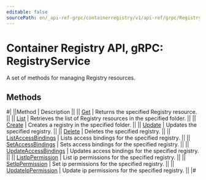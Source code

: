 ```yaml
---
editable: false
sourcePath: en/_api-ref-grpc/containerregistry/v1/api-ref/grpc/Registry/index.md
---
```


# Container Registry API, gRPC: RegistryService

A set of methods for managing Registry resources.

## Methods

#|
||Method | Description ||
|| [Get](get.md) | Returns the specified Registry resource. ||
|| [List](list.md) | Retrieves the list of Registry resources in the specified folder. ||
|| [Create](create.md) | Creates a registry in the specified folder. ||
|| [Update](update.md) | Updates the specified registry. ||
|| [Delete](delete.md) | Deletes the specified registry. ||
|| [ListAccessBindings](listAccessBindings.md) | Lists access bindings for the specified registry. ||
|| [SetAccessBindings](setAccessBindings.md) | Sets access bindings for the specified registry. ||
|| [UpdateAccessBindings](updateAccessBindings.md) | Updates access bindings for the specified registry. ||
|| [ListIpPermission](listIpPermission.md) | List ip permissions for the specified registry. ||
|| [SetIpPermission](setIpPermission.md) | Set ip permissions for the specified registry. ||
|| [UpdateIpPermission](updateIpPermission.md) | Update ip permissions for the specified registry. ||
|#